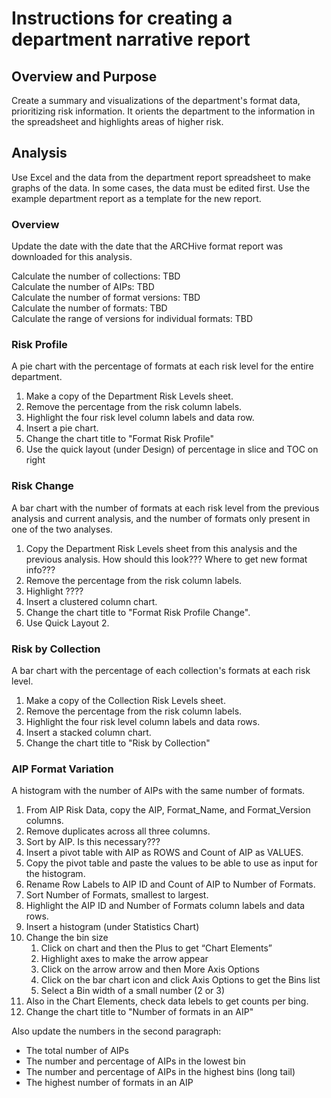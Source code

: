 # Instructions for creating a department narrative report

## Overview and Purpose

Create a summary and visualizations of the department's format data, prioritizing risk information.
It orients the department to the information in the spreadsheet and highlights areas of higher risk. 

## Analysis

Use Excel and the data from the department report spreadsheet to make graphs of the data. 
In some cases, the data must be edited first.
Use the example department report as a template for the new report.

### Overview

Update the date with the date that the ARCHive format report was downloaded for this analysis.

Calculate the number of collections: TBD  
Calculate the number of AIPs: TBD  
Calculate the number of format versions: TBD  
Calculate the number of formats: TBD  
Calculate the range of versions for individual formats: TBD

### Risk Profile

A pie chart with the percentage of formats at each risk level for the entire department.
1. Make a copy of the Department Risk Levels sheet.
2. Remove the percentage from the risk column labels.
3. Highlight the four risk level column labels and data row.
4. Insert a pie chart.
5. Change the chart title to "Format Risk Profile"
6. Use the quick layout (under Design) of percentage in slice and TOC on right

### Risk Change

A bar chart with the number of formats at each risk level from the previous analysis and current analysis, 
and the number of formats only present in one of the two analyses.
1. Copy the Department Risk Levels sheet from this analysis and the previous analysis. How should this look??? Where to get new format info???
2. Remove the percentage from the risk column labels.
3. Highlight ????
4. Insert a clustered column chart.
5. Change the chart title to "Format Risk Profile Change".
6. Use Quick Layout 2.


### Risk by Collection

A bar chart with the percentage of each collection's formats at each risk level.
1. Make a copy of the Collection Risk Levels sheet.
2. Remove the percentage from the risk column labels.
3. Highlight the four risk level column labels and data rows.
4. Insert a stacked column chart.
5. Change the chart title to "Risk by Collection"

### AIP Format Variation

A histogram with the number of AIPs with the same number of formats.  
1. From AIP Risk Data, copy the AIP, Format_Name, and Format_Version columns.
2. Remove duplicates across all three columns.
3. Sort by AIP. Is this necessary???
4. Insert a pivot table with AIP as ROWS and Count of AIP as VALUES.
5. Copy the pivot table and paste the values to be able to use as input for the histogram.
6. Rename Row Labels to AIP ID and Count of AIP to Number of Formats.
7. Sort Number of Formats, smallest to largest.
8. Highlight the AIP ID and Number of Formats column labels and data rows.
9. Insert a histogram (under Statistics Chart)
10. Change the bin size
    1. Click on chart and then the Plus to get “Chart Elements” 
    2. Highlight axes to make the arrow appear 
    3. Click on the arrow arrow and then More Axis Options 
    4. Click on the bar chart icon and click Axis Options to get the Bins list 
    5. Select a Bin width of a small number (2 or 3)
11. Also in the Chart Elements, check data lebels to get counts per bing.
12. Change the chart title to "Number of formats in an AIP"


Also update the numbers in the second paragraph:
* The total number of AIPs
* The number and percentage of AIPs in the lowest bin
* The number and percentage of AIPs in the highest bins (long tail) 
* The highest number of formats in an AIP